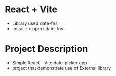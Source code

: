 # React + Vite

- Library used date-fns
- Install : > npm i date-fns

# Project Description

- Simple React - Vite date-picker app
- project that demonstrate use of External library
